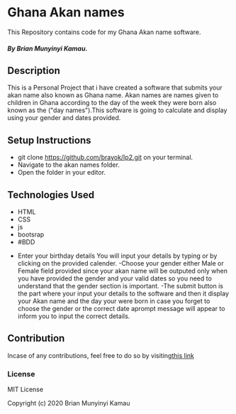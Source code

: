 # Ghana Akan names
This Repository contains code for my Ghana Akan name software.
##### By Brian Munyinyi Kamau.
## Description
This is a Personal Project that i have created a software that submits your akan name also known as Ghana name. Akan names are names given to children in Ghana according to the day of the week they were born also known as the ("day names").This software is going to calculate and display using your gender and dates provided.
## Setup Instructions
* git clone https://github.com/brayok/Ip2.git on your terminal.
* Navigate to the akan names folder.
* Open the folder in your editor.
## Technologies Used
* HTML
* CSS
* js
* bootsrap
* #BDD
- Enter your birthday details
 You will input your details by typing or by clicking on the provided calender.
 -Choose your gender either Male or Female field provided since your akan name will be outputed only when you have provided the gender and your valid dates so you need to understand that the gender section is important.
 -The submit button is the part where your input your details to the software and then it display your Akan name and the day your were born in case you forget to choose the gender or the correct date aprompt message will appear to inform you to input the correct details.
## Contribution
Incase of any contributions, feel free to do so by visiting[this link](https://github.com/brayok/Ip2.git.)
### License
MIT License

Copyright (c) 2020 Brian Munyinyi Kamau
